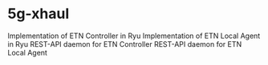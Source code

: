# 5g-xhaul

Implementation of ETN Controller in Ryu
Implementation of ETN Local Agent in Ryu
REST-API daemon for ETN Controller
REST-API daemon for ETN Local Agent
